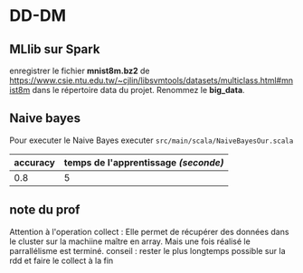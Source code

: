 # DD-DM

## MLlib sur Spark

enregistrer le fichier **mnist8m.bz2** de https://www.csie.ntu.edu.tw/~cjlin/libsvmtools/datasets/multiclass.html#mnist8m dans le répertoire data du projet. Renommez le **big_data**.

## Naive bayes
Pour executer le Naive Bayes executer ```src/main/scala/NaiveBayesOur.scala```

|accuracy| temps de l'apprentissage *(seconde)*|
|--------|------|
|0.8|5 |

## note du prof

Attention à l'operation collect :
Elle permet de récupérer des données dans le cluster sur la machiine maître en array.
Mais une fois réalisé le parrallélisme est terminé.
conseil : rester le plus longtemps possible sur la rdd et faire le collect à la fin
